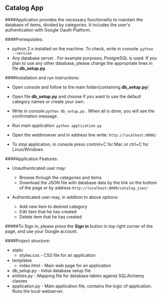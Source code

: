## Catalog App

####Application provides the necessary functionality to maintain the database of items, divided by categories. It includes the user's authentication with Google Oauth Platform.

####Prerequisites:
* python 2.x installed on the machine. To check, write in console: ``` python --version ```
* Any database server . For example purposes, PostgreSQL is used. If you plan to use any other database, please change the appropriate lines in file **db_setup.py**.

####Installation and run instructions:
* Open console and follow to the main folder(containing **db_setup.py**)
* Open file **db_setup.py** and choose if you want to use the default category names or create your own.
* Write in console ``` python db_setup.py ``` . When all is done, you will see the confirmation message.

* Run main application: ```python application.py ```
* Open the webbrowser and in address line write: ```http://localhost:8000/```

* To stop application, in console press control+C for Mac or ctrl+C for Linux/Windows

####Application Features:
* Unauthenticated user may:
  * Browse through the categories and items 
  * Download the JSON file with database data by the link on the bottom of the page or by address ```http://localhost:8000/catalog.json/ ```
  
* Authenticated user may, in addition to above options:
  * Add new item to desired category
  * Edit item that he has created
  * Delete item that he has created
  
#####To Sign in, please press the **Sign in** button in top right corner of the page, and use your Google account.


####Project structure:
* static
  * styles.css - CSS file for an application
* templates
  * index.html - Main web page for an application
* db_setup.py - Initial database setup file
* entities.py - Mapping file for database tables against SQLAlchemy classes
* application.py - Main application file, contains the logic of application. Runs the local webserver.
